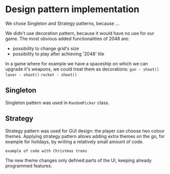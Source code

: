 # Design pattern implementation <a id="DP"></a>

We chose Singleton and Strategy patterns, because ...

We didn't use decoration pattern, because it would have no use for our game. The most obvious added functionalities of 2048 are:
- possibility to change grid's size
- possibility to play after achieving '2048' tile

In a game where for example we have a spaceship on which we can upgrade it's weapons, we could treat them as decorations:
`gun - shoot()` `laser - shoot()` `rocket - shoot()`

## Singleton

Singleton pattern was used in `RandomPicker` class.

## Strategy

Strategy pattern was used for GUI design: the player can choose two colour themes. Applying strategy pattern allows adding extra  themes on the go, for example for holidays, by writing a relatively small amount of code.
```
example of code with Christmas trees
```

The new theme changes only defined parts of the UI, keeping already programmed features.

